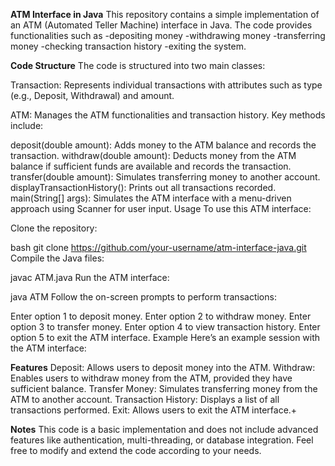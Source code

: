 **ATM Interface in Java**
This repository contains a simple implementation of an ATM (Automated Teller Machine) interface in Java. The code provides functionalities such as 
-depositing money
-withdrawing money
-transferring money
-checking transaction history
-exiting the system.

**Code Structure**
The code is structured into two main classes:

Transaction: Represents individual transactions with attributes such as type (e.g., Deposit, Withdrawal) and amount.

ATM: Manages the ATM functionalities and transaction history. Key methods include:

deposit(double amount): Adds money to the ATM balance and records the transaction.
withdraw(double amount): Deducts money from the ATM balance if sufficient funds are available and records the transaction.
transfer(double amount): Simulates transferring money to another account.
displayTransactionHistory(): Prints out all transactions recorded.
main(String[] args): Simulates the ATM interface with a menu-driven approach using Scanner for user input.
Usage
To use this ATM interface:

Clone the repository:

bash
git clone https://github.com/your-username/atm-interface-java.git
Compile the Java files:

javac ATM.java
Run the ATM interface:

java ATM
Follow the on-screen prompts to perform transactions:

Enter option 1 to deposit money.
Enter option 2 to withdraw money.
Enter option 3 to transfer money.
Enter option 4 to view transaction history.
Enter option 5 to exit the ATM interface.
Example
Here’s an example session with the ATM interface:

**Features**
Deposit: Allows users to deposit money into the ATM.
Withdraw: Enables users to withdraw money from the ATM, provided they have sufficient balance.
Transfer Money: Simulates transferring money from the ATM to another account.
Transaction History: Displays a list of all transactions performed.
Exit: Allows users to exit the ATM interface.+

**Notes**
This code is a basic implementation and does not include advanced features like authentication, multi-threading, or database integration.
Feel free to modify and extend the code according to your needs.
